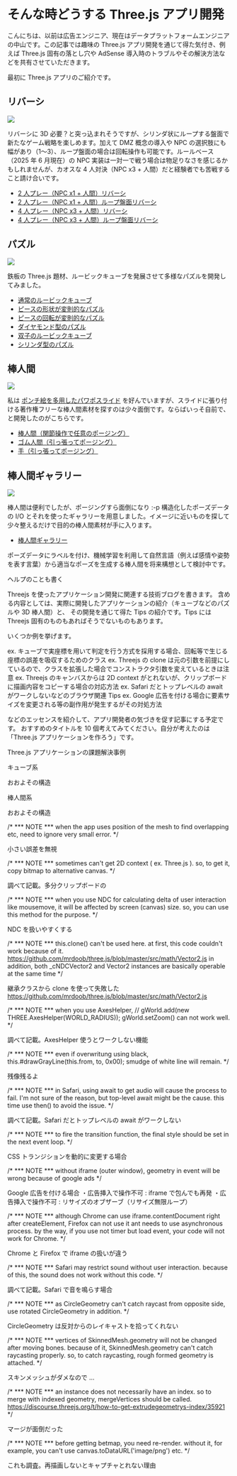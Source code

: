 # そんな時どうする Three.js アプリ開発

こんにちは、以前は広告エンジニア、現在はデータプラットフォームエンジニアの中山です。この記事では趣味の Three.js アプリ開発を通じて得た気付き、例えば Three.js 固有の落とし穴や AdSense 導入時のトラブルやその解決方法などを共有させていただきます。

最初に Three.js アプリのご紹介です。

## リバーシ

<img src='https://pj-corridor.net/images/ix-side6-reversi-4-loop.png' />

リバーシに 3D 必要？と突っ込まれそうですが、シリンダ状にループする盤面で新たなゲーム戦略を楽しめます。加えて DMZ 概念の導入や NPC の選択肢にも幅があり（1～3）、ループ盤面の場合は回転操作も可能です。ルールベース（2025 年 6 月現在）の NPC 実装は一対一で戦う場合は物足りなさを感じるかもしれませんが、カオスな 4 人対決（NPC x3 + 人間）だと経験者でも苦戦すること請け合いです。

- <a href='https://pj-corridor.net/side-six/side-six-reversi.html?type=2-non-loop'>2 人プレー（NPC x1 + 人間）リバーシ</a>
- <a href='https://pj-corridor.net/side-six/side-six-reversi.html?type=2-loop'>2 人プレー（NPC x1 + 人間）ループ盤面リバーシ</a>
- <a href='https://pj-corridor.net/side-six/side-six-reversi.html?type=4-non-loop'>4 人プレー（NPC x3 + 人間）リバーシ</a>
- <a href='https://pj-corridor.net/side-six/side-six-reversi.html?type=4-loop'>4 人プレー（NPC x3 + 人間）ループ盤面リバーシ</a>

## パズル

<img src='https://pj-corridor.net/images/ix-cube1.png' />

鉄板の Three.js 題材、ルービックキューブを発展させて多様なパズルを開発してみました。

- <a href='https://pj-corridor.net/cube3d/cube3d.html'>通常のルービックキューブ</a>
- <a href='https://pj-corridor.net/cube3d/cube3d.html?level=3'>ピースの形状が変則的なパズル</a>
- <a href='https://pj-corridor.net/cube3d/caterpillar.html'>ピースの回転が変則的なパズル</a>
- <a href='https://pj-corridor.net/cube3d/diamond.html'>ダイヤモンド型のパズル</a>
- <a href='https://pj-corridor.net/cube3d/gemini.html'>双子のルービックキューブ</a>
- <a href='https://pj-corridor.net/side-six/side-six.htmll'>シリンダ型のパズル</a>

## 棒人間

<img src='https://pj-corridor.net/images/ix-figure.png' />

私は <a href='https://lydesign.jp/n/n3aa55611b347'>ポンチ絵を多用したパワポスライド</a> を好んでいますが、スライドに張り付ける著作権フリーな棒人間素材を探すのは少々面倒です。ならばいっそ自前で、と開発したのがこちらです。

- <a href='https://pj-corridor.net/stick-figure/stick-figure.html'>棒人間（関節操作で任意のポージング）</a>
- <a href='https://pj-corridor.net/stick-figure/rubber-figure.html'>ゴム人間（引っ張ってポージング）</a>
- <a href='https://pj-corridor.net/stick-figure/hand.html'>手（引っ張ってポージング）</a>

## 棒人間ギャラリー

<img src='https://pj-corridor.net/images/figure-gallery.png' />

棒人間は便利でしたが、ポージングすら面倒になり :-p 構造化したポーズデータの I/O とそれを使ったギャラリーを用意しました。イメージに近いものを探して少々整えるだけで目的の棒人間素材が手に入ります。

- <a href='https://pj-corridor.net/stick-figure/gallery/index.html'>棒人間ギャラリー</a>

ポーズデータにラベルを付け、機械学習を利用して自然言語（例えば感情や姿勢を表す言葉）から適当なポーズを生成する棒人間を将来構想として検討中です。









ヘルプのことも書く






Threejs を使ったアプリケーション開発に関連する技術ブログを書きます。
含める内容としては、実際に開発したアプリケーションの紹介（キューブなどのパズルや 3D 棒人間）と、
その開発を通じて得た Tips の紹介です。Tips には Threejs 固有のものもあればそうでないものもあります。

いくつか例を挙げます。

ex. キューブで実座標を用いて判定を行う方式を採用する場合、回転等で生じる座標の誤差を吸収するためのクラス
ex. Threejs の clone は元の引数を前提にしているので、クラスを拡張した場合でコンストラクタ引数を変えているときは注意
ex. Threejs のキャンバスからは 2D context がとれないが、クリップボードに描画内容をコピーする場合の対応方法
ex. Safari だとトップレベルの await がワークしないなどのブラウザ関連 Tips
ex. Google 広告を付ける場合に要素サイズを変更される等の副作用が発生するがその対処方法

などのエッセンスを紹介して、アプリ開発者の気づきを促す記事にする予定です。
おすすめのタイトルを 10 個考えてみてください。自分が考えたのは「Three.js アプリケーションを作ろう」です。



Three.js アプリケーションの課題解決事例

キューブ系

おおよその構造


棒人間系

おおよその構造



/*
	*** NOTE ***
	when the app uses position of the mesh to find overlapping etc,
	need to ignore very small error.
*/

小さい誤差を無視

/*
	*** NOTE ***
	sometimes can't get 2D context ( ex. Three.js ).
	so, to get it, copy bitmap to alternative canvas.
*/

調べて記載。多分クリップボードの

/*
	*** NOTE ***
	when you use NDC for calculating delta of user interaction like mousemove,
	it will be affected by screen (canvas) size.
	so, you can use this method for the purpose.
*/

NDC を扱いやすくする

/*
	*** NOTE ***
	this.clone() can't be used here.
	at first, this code couldn't work because of it.
	https://github.com/mrdoob/three.js/blob/master/src/math/Vector2.js
	in addition, both _cNDCVector2 and Vector2 instances are basically operable at the same time
*/

継承クラスから clone を使って失敗した
https://github.com/mrdoob/three.js/blob/master/src/math/Vector2.js

/*
	*** NOTE ***
	when you use AxesHelper,
	// gWorld.add(new THREE.AxesHelper(WORLD_RADIUS));
	gWorld.setZoom() can not work well.
*/

調べて記載。AxesHelper 使うとワークしない機能

/*
	*** NOTE ***
	even if overwritung using black,
	this.#drawGrayLine(this.from, to, 0x00);
	smudge of white line will remain.
*/

残像残るよ

/*
	*** NOTE ***
	in Safari, using await to get audio will cause the process to fail.
	I'm not sure of the reason, but top-level await might be the cause.
	this time use then() to avoid the issue.
*/

調べて記載。Safari だとトップレベルの await がワークしない

/*
	*** NOTE ***
	to fire the transition function,
	the final style should be set in the next event loop.
*/

CSS トランジションを動的に変更する場合

/*
	*** NOTE ***
	without iframe (outer window),
	geometry in event will be wrong because of google ads
*/

Google 広告を付ける場合
・広告挿入で操作不可 : iframe で包んでも再発
・広告挿入で操作不可 : リサイズのオブザーブ（リサイズ無限ループ）

/*
	*** NOTE ***
	although Chrome can use iframe.contentDocument right after createElement,
	Firefox can not use it ant needs to use asynchronous process.
	by the way, if you use not timer but load event,
	your code will not work for Chrome.
*/

Chrome と Firefox で iframe の扱いが違う

/*
	*** NOTE ***
	Safari may restrict sound without user interaction.
	because of this, the sound does not work without this code.
*/

調べて記載。Safari で音を鳴らす場合

/*
	*** NOTE ***
	as CircleGeometry can't catch raycast from opposite side,
	use rotated CircleGeometry in addition.
*/

CircleGeometry は反対からのレイキャストを拾ってくれない

/*
	*** NOTE ***
	vertices of SkinnedMesh.geometry will not be changed after moving bones.
	because of it, SkinnedMesh.geometry can't catch raycasting properly.
	so, to catch raycasting, rough formed geometry is attached.
*/

スキンメッシュがダメなので …

/*
	*** NOTE ***
	an instance does not necessarily have an index.
	so to merge with indexed geometry, mergeVertices should be called.
	https://discourse.threejs.org/t/how-to-get-extrudegeometrys-index/35921
*/

マージが面倒だった

/*
	*** NOTE ***
	before getting betmap, you need re-render.
	without it, for example, you can't use canvas.toDataURL('image/png') etc. 
*/

これも調査。再描画しないとキャプチャとれない理由





